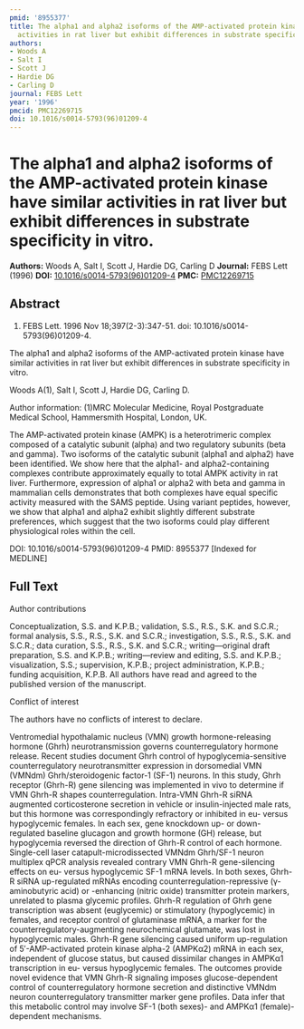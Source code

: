 ```yaml
---
pmid: '8955377'
title: The alpha1 and alpha2 isoforms of the AMP-activated protein kinase have similar
  activities in rat liver but exhibit differences in substrate specificity in vitro.
authors:
- Woods A
- Salt I
- Scott J
- Hardie DG
- Carling D
journal: FEBS Lett
year: '1996'
pmcid: PMC12269715
doi: 10.1016/s0014-5793(96)01209-4
---
```


# The alpha1 and alpha2 isoforms of the AMP-activated protein kinase have similar activities in rat liver but exhibit differences in substrate specificity in vitro.
**Authors:** Woods A, Salt I, Scott J, Hardie DG, Carling D
**Journal:** FEBS Lett (1996)
**DOI:** [10.1016/s0014-5793(96)01209-4](https://doi.org/10.1016/s0014-5793(96)01209-4)
**PMC:** [PMC12269715](https://www.ncbi.nlm.nih.gov/pmc/articles/PMC12269715/)

## Abstract

1. FEBS Lett. 1996 Nov 18;397(2-3):347-51. doi: 10.1016/s0014-5793(96)01209-4.

The alpha1 and alpha2 isoforms of the AMP-activated protein kinase have similar 
activities in rat liver but exhibit differences in substrate specificity in 
vitro.

Woods A(1), Salt I, Scott J, Hardie DG, Carling D.

Author information:
(1)MRC Molecular Medicine, Royal Postgraduate Medical School, Hammersmith 
Hospital, London, UK.

The AMP-activated protein kinase (AMPK) is a heterotrimeric complex composed of 
a catalytic subunit (alpha) and two regulatory subunits (beta and gamma). Two 
isoforms of the catalytic subunit (alpha1 and alpha2) have been identified. We 
show here that the alpha1- and alpha2-containing complexes contribute 
approximately equally to total AMPK activity in rat liver. Furthermore, 
expression of alpha1 or alpha2 with beta and gamma in mammalian cells 
demonstrates that both complexes have equal specific activity measured with the 
SAMS peptide. Using variant peptides, however, we show that alpha1 and alpha2 
exhibit slightly different substrate preferences, which suggest that the two 
isoforms could play different physiological roles within the cell.

DOI: 10.1016/s0014-5793(96)01209-4
PMID: 8955377 [Indexed for MEDLINE]

## Full Text

Author contributions

Conceptualization, S.S. and K.P.B.; validation, S.S., R.S., S.K. and S.C.R.; formal analysis, S.S., R.S., S.K. and S.C.R.; investigation, S.S., R.S., S.K. and S.C.R.; data curation, S.S., R.S., S.K. and S.C.R.; writing—original draft preparation, S.S. and K.P.B.; writing—review and editing, S.S. and K.P.B.; visualization, S.S.; supervision, K.P.B.; project administration, K.P.B.; funding acquisition, K.P.B. All authors have read and agreed to the published version of the manuscript.

Conflict of interest

The authors have no conflicts of interest to declare.

Ventromedial hypothalamic nucleus (VMN) growth hormone-releasing hormone (Ghrh) neurotransmission governs counterregulatory hormone release. Recent studies document Ghrh control of hypoglycemia-sensitive counterregulatory neurotransmitter expression in dorsomedial VMN (VMNdm) Ghrh/steroidogenic factor-1 (SF-1) neurons. In this study, Ghrh receptor (Ghrh-R) gene silencing was implemented in vivo to determine if VMN Ghrh-R shapes counterregulation. Intra-VMN Ghrh-R siRNA augmented corticosterone secretion in vehicle or insulin-injected male rats, but this hormone was correspondingly refractory or inhibited in eu- versus hypoglycemic females. In each sex, gene knockdown up- or down-regulated baseline glucagon and growth hormone (GH) release, but hypoglycemia reversed the direction of Ghrh-R control of each hormone. Single-cell laser catapult-microdissected VMNdm Ghrh/SF-1 neuron multiplex qPCR analysis revealed contrary VMN Ghrh-R gene-silencing effects on eu- versus hypoglycemic SF-1 mRNA levels. In both sexes, Ghrh-R siRNA up-regulated mRNAs encoding counterregulation-repressive (γ-aminobutyric acid) or -enhancing (nitric oxide) transmitter protein markers, unrelated to plasma glycemic profiles. Ghrh-R regulation of Ghrh gene transcription was absent (euglycemic) or stimulatory (hypoglycemic) in females, and receptor control of glutaminase mRNA, a marker for the counterregulatory-augmenting neurochemical glutamate, was lost in hypoglycemic males. Ghrh-R gene silencing caused uniform up-regulation of 5′-AMP-activated protein kinase alpha-2 (AMPKα2) mRNA in each sex, independent of glucose status, but caused dissimilar changes in AMPKα1 transcription in eu- versus hypoglycemic females. The outcomes provide novel evidence that VMN Ghrh-R signaling imposes glucose-dependent control of counterregulatory hormone secretion and distinctive VMNdm neuron counterregulatory transmitter marker gene profiles. Data infer that this metabolic control may involve SF-1 (both sexes)- and AMPKα1 (female)-dependent mechanisms.
